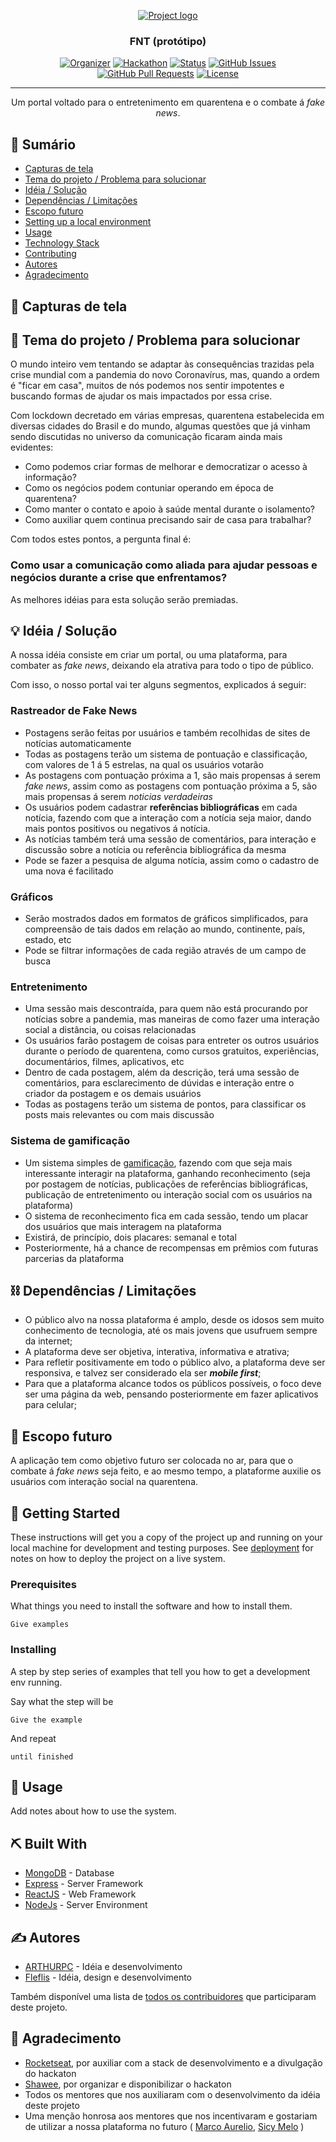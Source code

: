 <p align="center">
  <a href="" rel="noopener">
 <img src="https://i.imgur.com/AZ2iWek.png" alt="Project logo"></a>
</p>
<h3 align="center">FNT (protótipo)</h3>

<div align="center">

[![Organizer](https://img.shields.io/badge/organizer-shawee-orange.svg)](https://shawee.io)
[![Hackathon](https://img.shields.io/badge/hackathon-hack%20for%20good-blueviolet.svg)](https://hack-for-good.shawee.io)
[![Status](https://img.shields.io/badge/status-prototype-blue.svg)]()
[![GitHub Issues](https://img.shields.io/github/issues/ARTHURPC03/FNT.svg)](https://github.com/ARTHURPC03/FNT/issues)
[![GitHub Pull Requests](https://img.shields.io/github/issues-pr/ARTHURPC03/FNT.svg)](https://github.com/ARTHURPC03/FNT/pulls)
[![License](https://img.shields.io/badge/license-MIT-blue.svg)](LICENSE.md)

</div>

---

<p align="center"> Um portal voltado para o entretenimento em quarentena e o combate á <i>fake news</i>.
    <br> 
</p>

## 📝 Sumário

- [Capturas de tela](#problem_statement)
- [Tema do projeto / Problema para solucionar](#problem_statement)
- [Idéia / Solução](#idea)
- [Dependências / Limitações](#limitations)
- [Escopo futuro](#future_scope)
- [Setting up a local environment](#getting_started)
- [Usage](#usage)
- [Technology Stack](#tech_stack)
- [Contributing](../CONTRIBUTING.md)
- [Autores](#Autores)
- [Agradecimento](#Agradecimento)

## 📸 Capturas de tela <a name = "screenshots"></a>

## 🧐 Tema do projeto / Problema para solucionar <a name = "problem_statement"></a>

O mundo inteiro vem tentando se adaptar às consequências trazidas pela crise mundial com a pandemia do novo Coronavírus, mas, quando a ordem é "ficar em casa", muitos de nós podemos nos sentir impotentes e buscando formas de ajudar os mais impactados por essa crise.

Com lockdown decretado em várias empresas, quarentena estabelecida em diversas cidades do Brasil e do mundo, algumas questões que já vinham sendo discutidas no universo da comunicação ficaram ainda mais evidentes:

- Como podemos criar formas de melhorar e democratizar o acesso à informação?
- Como os negócios podem contuniar operando em época de quarentena?
- Como manter o contato e apoio à saúde mental durante o isolamento?
- Como auxiliar quem continua precisando sair de casa para trabalhar?

Com todos estes pontos, a pergunta final é:

### Como usar a comunicação como aliada para ajudar pessoas e negócios durante a crise que enfrentamos?

As melhores idéias para esta solução serão premiadas.

## 💡 Idéia / Solução <a name = "idea"></a>

A nossa idéia consiste em criar um portal, ou uma plataforma, para combater as _fake news_, deixando ela atrativa para todo o tipo de público.

Com isso, o nosso portal vai ter alguns segmentos, explicados á seguir:

### Rastreador de Fake News

- Postagens serão feitas por usuários e também recolhidas de sites de notícias automaticamente
- Todas as postagens terão um sistema de pontuação e classificação, com valores de 1 á 5 estrelas, na qual os usuários votarão
- As postagens com pontuação próxima a 1, são mais propensas á serem _fake news_, assim como as postagens com pontuação próxima a 5, são mais propensas á serem _noticias verdadeiras_
- Os usuários podem cadastrar **referências bibliográficas** em cada notícia, fazendo com que a interação com a notícia seja maior, dando mais pontos positivos ou negativos á notícia.
- As notícias também terá uma sessão de comentários, para interação e discussão sobre a notícia ou referência bibliográfica da mesma
- Pode se fazer a pesquisa de alguma notícia, assim como o cadastro de uma nova é facilitado

### Gráficos

- Serão mostrados dados em formatos de gráficos simplificados, para compreensão de tais dados em relação ao mundo, continente, país, estado, etc
- Pode se filtrar informações de cada região através de um campo de busca

### Entretenimento

- Uma sessão mais descontraída, para quem não está procurando por notícias sobre a pandemia, mas maneiras de como fazer uma interação social a distância, ou coisas relacionadas
- Os usuários farão postagem de coisas para entreter os outros usuários durante o período de quarentena, como cursos gratuitos, experiências, documentários, filmes, aplicativos, etc
- Dentro de cada postagem, além da descrição, terá uma sessão de comentários, para esclarecimento de dúvidas e interação entre o criador da postagem e os demais usuários
- Todas as postagens terão um sistema de pontos, para classificar os posts mais relevantes ou com mais discussão

### Sistema de gamificação

- Um sistema simples de [gamificação](https://pt.wikipedia.org/wiki/Ludificação), fazendo com que seja mais interessante interagir na plataforma, ganhando reconhecimento (seja por postagem de notícias, publicações de referências bibliográficas, publicação de entretenimento ou interação social com os usuários na plataforma)
- O sistema de reconhecimento fica em cada sessão, tendo um placar dos usuários que mais interagem na plataforma
- Existirá, de princípio, dois placares: semanal e total
- Posteriormente, há a chance de recompensas em prêmios com futuras parcerias da plataforma


## ⛓️ Dependências / Limitações <a name = "limitations"></a>

- O público alvo na nossa plataforma é amplo, desde os idosos sem muito conhecimento de tecnologia, até os mais jovens que usufruem sempre da internet;
- A plataforma deve ser objetiva, interativa, informativa e atrativa;
- Para refletir positivamente em todo o público alvo, a plataforma deve ser responsiva, e talvez ser considerado ela ser _**mobile first**_;
- Para que a plataforma alcance todos os públicos possíveis, o foco deve ser uma página da web, pensando posteriormente em fazer aplicativos para celular;

## 🚀 Escopo futuro <a name = "future_scope"></a>

A aplicação tem como objetivo futuro ser colocada no ar, para que o combate á _fake news_ seja feito, e ao mesmo tempo, a plataforme auxilie os usuários com interação social na quarentena.

## 🏁 Getting Started <a name = "getting_started"></a>

These instructions will get you a copy of the project up and running on your local machine for development
and testing purposes. See [deployment](#deployment) for notes on how to deploy the project on a live system.

### Prerequisites

What things you need to install the software and how to install them.

```
Give examples
```

### Installing

A step by step series of examples that tell you how to get a development env running.

Say what the step will be

```
Give the example
```

And repeat

```
until finished
```

## 🎈 Usage <a name="usage"></a>

Add notes about how to use the system.

## ⛏️ Built With <a name = "tech_stack"></a>

- [MongoDB](https://www.mongodb.com/) - Database
- [Express](https://expressjs.com/) - Server Framework
- [ReactJS](https://reactjs.org/) - Web Framework
- [NodeJs](https://nodejs.org/en/) - Server Environment

## ✍️ Autores <a name = "Autores"></a>

- [ARTHURPC](https://github.com/arthurpc03) - Idéia e desenvolvimento
- [Fleflis](https://github.com/fleflis) - Idéia, design e desenvolvimento

Também disponível uma lista de [todos os contribuidores](https://github.com/arthurpc03/FNT/contributors) que participaram deste projeto.

## 🎉 Agradecimento <a name = "Agradecimento"></a>

- [Rocketseat](https://rocketseat.com.br), por auxiliar com a stack de desenvolvimento e a divulgação do hackaton
- [Shawee](https://shawee.io), por organizar e disponibilizar o hackaton
- Todos os mentores que nos auxiliaram com o desenvolvimento da idéia deste projeto
- Uma menção honrosa aos mentores que nos incentivaram e gostariam de utilizar a nossa plataforma no futuro ( [Marco Aurelio](mailto:petrelli@petrellidesign.com.br), [Sicy Melo](mailto:sicyrg@gmail.com) )

